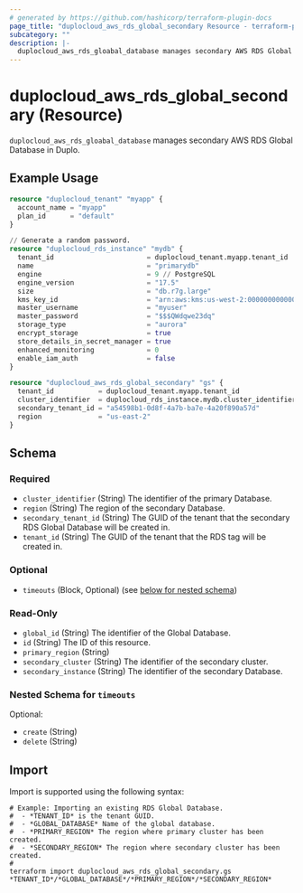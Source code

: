 ```yaml
---
# generated by https://github.com/hashicorp/terraform-plugin-docs
page_title: "duplocloud_aws_rds_global_secondary Resource - terraform-provider-duplocloud"
subcategory: ""
description: |-
  duplocloud_aws_rds_gloabal_database manages secondary AWS RDS Global Database in Duplo.
---
```


# duplocloud_aws_rds_global_secondary (Resource)

`duplocloud_aws_rds_gloabal_database` manages secondary AWS RDS Global Database in Duplo.

## Example Usage

```terraform
resource "duplocloud_tenant" "myapp" {
  account_name = "myapp"
  plan_id      = "default"
}

// Generate a random password.
resource "duplocloud_rds_instance" "mydb" {
  tenant_id                       = duplocloud_tenant.myapp.tenant_id
  name                            = "primarydb"
  engine                          = 9 // PostgreSQL
  engine_version                  = "17.5"
  size                            = "db.r7g.large"
  kms_key_id                      = "arn:aws:kms:us-west-2:000000000000:key/69569059-6055-4238-9eb3-3e5235e1e262"
  master_username                 = "myuser"
  master_password                 = "$$$QWdqwe23dq"
  storage_type                    = "aurora"
  encrypt_storage                 = true
  store_details_in_secret_manager = true
  enhanced_monitoring             = 0
  enable_iam_auth                 = false
}

resource "duplocloud_aws_rds_global_secondary" "gs" {
  tenant_id           = duplocloud_tenant.myapp.tenant_id
  cluster_identifier  = duplocloud_rds_instance.mydb.cluster_identifier
  secondary_tenant_id = "a54598b1-0d8f-4a7b-ba7e-4a20f890a57d"
  region              = "us-east-2"
}
```

<!-- schema generated by tfplugindocs -->
## Schema

### Required

- `cluster_identifier` (String) The identifier of the primary Database.
- `region` (String) The region of the secondary Database.
- `secondary_tenant_id` (String) The GUID of the tenant that the secondary RDS Global Database will be created in.
- `tenant_id` (String) The GUID of the tenant that the RDS tag will be created in.

### Optional

- `timeouts` (Block, Optional) (see [below for nested schema](#nestedblock--timeouts))

### Read-Only

- `global_id` (String) The identifier of the Global Database.
- `id` (String) The ID of this resource.
- `primary_region` (String)
- `secondary_cluster` (String) The identifier of the secondary cluster.
- `secondary_instance` (String) The identifier of the secondary Database.

<a id="nestedblock--timeouts"></a>
### Nested Schema for `timeouts`

Optional:

- `create` (String)
- `delete` (String)

## Import

Import is supported using the following syntax:

```shell
# Example: Importing an existing RDS Global Database.
#  - *TENANT_ID* is the tenant GUID.
#  - *GLOBAL_DATABASE* Name of the global database.
#  - *PRIMARY_REGION* The region where primary cluster has been created.
#  - *SECONDARY_REGION* The region where secondary cluster has been created.
#
terraform import duplocloud_aws_rds_global_secondary.gs *TENANT_ID*/*GLOBAL_DATABASE*/*PRIMARY_REGION*/*SECONDARY_REGION*
```
